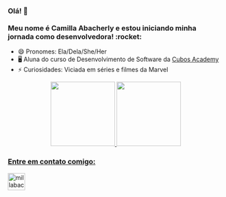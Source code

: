 <div text_color="800808">
<h3> 
  Olá! 👋 
  <br><br> 
  Meu nome é Camilla Abacherly e estou iniciando minha jornada como desenvolvedora! :rocket: </p> </h2>
  
</div>

- 😄 Pronomes: Ela/Dela/She/Her
- 🖥️ Aluna do curso de Desenvolvimento de Software da [Cubos Academy](https://cubos.academy/ "Cubos Academy") 
- ⚡ Curiosidades: Viciada em séries e filmes da Marvel
  
<div align="center">
  <a href="https://github.com/millabacherly">
  <img height="150em" src="https://github-readme-stats.vercel.app/api?username=millabacherly&show_icons=true&theme=radical&include_all_commits=true&count_private=true"/>
  <img height="150em" src="https://github-readme-stats.vercel.app/api/top-langs/?username=millabacherly&layout=compact&langs_count=7&theme=radical"/>
</div>

 
 <h3 align="left">Entre em contato comigo:</h3>
  <p align="left">
   <a href="https://www.linkedin.com/in/camilla-abacherly-barboza/" target="blank"><img align="center" src="https://cdn-icons-png.flaticon.com/512/174/174857.png" alt="millabacherly" height="40" width="40" /></a>
</p>
 



<!--
**millabacherly/millabacherly** is a ✨ _special_ ✨ repository because its `README.md` (this file) appears on your GitHub profile.

Here are some ideas to get you started:

- 🔭 I’m currently working on ...
- 🌱 I’m currently learning ...
- 👯 I’m looking to collaborate on ...
- 🤔 I’m looking for help with ...
- 💬 Ask me about ...
- 📫 How to reach me: ...
- 😄 Pronouns: ...
- ⚡ Fun fact: ...
-->
